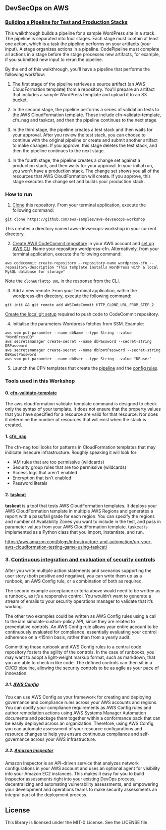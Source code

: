 ## DevSecOps on AWS

### [Building a Pipeline for Test and Production Stacks]()
This walkthrough builds a pipeline for a sample WordPress site in a stack. The pipeline is separated into four stages. Each stage must contain at least one action, which is a task the pipeline performs on your artifacts (your input). A stage organizes actions in a pipeline. CodePipeline must complete all actions in a stage before the stage processes new artifacts, for example, if you submitted new input to rerun the pipeline.

By the end of this walkthrough, you'll have a pipeline that performs the following workflow:

1. The first stage of the pipeline retrieves a source artifact (an AWS CloudFormation template) from a repository. You'll prepare an artifact that includes a sample WordPress template and upload it to an S3 bucket.

3. In the second stage, the pipeline performs a series of validation tests to the AWS CloudFormation template. These include cfn-validate-template, cfn_nag and taskcat, and then the pipeline continues to the next stage.

3. In the third stage, the pipeline creates a test stack and then waits for your approval.
After you review the test stack, you can choose to continue with the original pipeline or create and submit another artifact to make changes. If you approve, this stage deletes the test stack, and then the pipeline continues to the next stage.

4. In the fourth stage, the pipeline creates a change set against a production stack, and then waits for your approval.
In your initial run, you won't have a production stack. The change set shows you all of the resources that AWS CloudFormation will create. If you approve, this stage executes the change set and builds your production stack.

### How to run 

1. [Clone](https://help.github.com/articles/cloning-a-repository/) this repository. From your terminal application, execute the following command:

`git clone https://github.com/aws-samples/aws-devsecops-workshop`

This creates a directory named aws-devsecops-workshop in your current directory.

2. [Create AWS CodeCommit repository](http://docs.aws.amazon.com/codecommit/latest/userguide/getting-started.html#getting-started-create-repo) in your AWS account and [set up AWS CLI](http://docs.aws.amazon.com/codecommit/latest/userguide/how-to-create-repository.html#how-to-create-repository-cli). Name your repository wordpress-cfn. Alternatively, from your terminal application, execute the following command:

`aws codecommit create-repository --repository-name wordpress-cfn --repository-description "This template installs WordPress with a local MySQL database for storage"`

Note the `cloneUrlHttp URL` in the response from the CLI.

3. Add a new remote. From your terminal application, within the wordpress-dfn directory, execute the following command:

`git init && git remote add AWSCodeCommit HTTP_CLONE_URL_FROM_STEP_2`

[Create the local git setup](http://docs.aws.amazon.com/codecommit/latest/userguide/setting-up.html) required to push code to CodeCommit repository.


4. Initialise the parameters Wordpress fetches from SSM. Example:
```
aws ssm put-parameter --name dbName --type String --value "WordPressDB"
aws secretsmanager create-secret --name dbPassword --secret-string DBPassword
aws secretsmanager create-secret --name dbRootPassword --secret-string DBRootPassword
aws ssm put-parameter --name dbUser --type String --value "DBuser"
```

5. Launch the CFN templates that create the [pipeline](https://console.aws.amazon.com/cloudformation/home?region=eu-west-1#/stacks/new?stackName=devsecops-wordpress-pipeline&templateURL=https://artifact-store-ejanicas.s3-eu-west-1.amazonaws.com/basic-pipeline.yaml) and the [config rules](https://console.aws.amazon.com/cloudformation/home?region=eu-west-1#/stacks/new?stackName=config&templateURL=https://artifact-store-ejanicas.s3-eu-west-1.amazonaws.com/config.yaml).


### Tools used in this Workshop

#### 0. [cfn-validate-template](https://docs.aws.amazon.com/AWSCloudFormation/latest/UserGuide/using-cfn-validate-template.html)
The aws cloudformation validate-template command is designed to check only the syntax of your template. It does not ensure that the property values that you have specified for a resource are valid for that resource. Nor does it determine the number of resources that will exist when the stack is created.


#### 1. [cfn_nag](https://github.com/stelligent/cfn_nag)
The cfn-nag tool looks for patterns in CloudFormation templates that may indicate insecure infrastructure. Roughly speaking it will look for:

- IAM rules that are too permissive (wildcards)
- Security group rules that are too permissive (wildcards)
- Access logs that aren't enabled
- Encryption that isn't enabled
- Password literals


#### 2. [taskcat](https://github.com/aws-quickstart/taskcat)
**taskcat** is a tool that tests AWS CloudFormation templates. It deploys your AWS CloudFormation template in multiple AWS Regions and generates a report with a pass/fail grade for each region. You can specify the regions and number of Availability Zones you want to include in the test, and pass in parameter values from your AWS CloudFormation template. taskcat is implemented as a Python class that you import, instantiate, and run.

https://aws.amazon.com/blogs/infrastructure-and-automation/up-your-aws-cloudformation-testing-game-using-taskcat/


### 3. [Continuous integration and evaluation of security controls](https://aws.amazon.com/blogs/security/how-to-manage-security-governance-using-devops-methodologies/)
After you write multiple action statements and scenarios supporting the user story (both positive and negative), you can write them up as a runbook, an AWS Config rule, or a combination of both as required.

The second example acceptance criteria above would need to be written as a runbook, as it’s a responsive control. You wouldn’t want to generate a stream of emails to your security operations manager to validate that it’s working.

The other two examples could be written as AWS Config rules using a call to the iam:simulate-custom-policy API, since they are related to preventative controls. An AWS Config rule allows your entire account to be continuously evaluated for compliance, essentially evaluating your control adherence on a <15min basis, rather than from a yearly audit.

Committing those runbook and AWS Config rules to a central code repository fosters the agility of the controls. In the case of runbooks, you may want to adopt a light-weight markup format, such as markdown, that you are able to check in like code. The defined controls can then sit in a CI/CD pipeline, allowing the security controls to be as agile as your pace of innovation.

##### 3.1. [AWS Config](https://aws.amazon.com/config/)
You can use AWS Config as your framework for creating and deploying governance and compliance rules across your AWS accounts and regions. You can codify your compliance requirements as AWS Config rules and author remediation actions using AWS Systems Manager Automation documents and package them together within a conformance pack that can be easily deployed across an organization. Therefore, using AWS Config, you can automate assessment of your resource configurations and resource changes to help you ensure continuous compliance and self-governance across your AWS infrastructure.

##### 3.2. [Amazon Inspector](https://aws.amazon.com/inspector/?nc2=h_ql_prod_se_in)
Amazon Inspector is an API-driven service that analyzes network configurations in your AWS account and uses an optional agent for visibility into your Amazon EC2 instances. This makes it easy for you to build Inspector assessments right into your existing DevOps process, decentralizing and automating vulnerability assessments, and empowering your development and operations teams to make security assessments an integral part of the deployment process.

## License
This library is licensed under the MIT-0 License. See the LICENSE file.